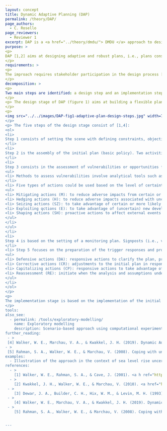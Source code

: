 ```yaml
---
layout: concept
title: Dynamic Adaptive Planning (DAP)
permalink: /theory/DAP/
page_authors:
  - C. Rosello
page_reviewers:
  - Reviewer 1
excerpt: DAP is a <a href="../theory/dmdu/"> DMDU </a> approach to design adaptive and robust plans. It is based on concepts associated to Assumption-Based Planning (ABP) [3] in which a plan is valid under an assertion (assumption) made about future conditions. The approach is also known as (Dynamic) Adaptive Policymaking [5].
purpose: >
<p> 
DAP [1,2] aims at designing adaptive and robust plans, i.e., plans considering actions to implement immediately (near-term actions) and in the future (alternative actions) to cope with <a href="../theory/multiple-plausible-futures/">multiple plausible futures </a>. 
</p>
requirements: >
<p>
The improach requires stakeholder participation in the design process [1,4,5] and a explicit monitoring plan to evaluate the plan/policy performance post-implementation [4,5].  
</p>
decomposition: >
<p>
Two main steps are identified: a design step and an implementation step [4]. 
</p>
<p> The design stage of DAP (figure 1) aims at building a flexible plan, able to adapt to future conditions and reduce the vulnerabilities of the assumptions underlying the plan [1,4]. 
</p>
<p>
<img src="../../images/DAP-fig1-adaptive-plan-design-steps.jpg" width=70% alt="The five steps to design the adaptive plan: 1) stage setting, 2) assembling the initial plan, 3) increasing the robustness of the initial plan, 4) setting up the monitoring system and 5) preparing the trigger responses".>
</p>
<p> The five steps of the design stage consist of [1,4]: 
<ol>
<li>
Step 1 consists of setting the scene with defining constraints, objectives, definition of success for the objectives and plausible actions. The definition of success is based on the specification of objectives and constraints (e.g., economic, emission loads) that stakeholders, involved in the planning design stage, would find acceptable.
</li>
<li>
Step 2 is the assembly of the initial plan (basic policy). Two activities are considered: 1) the specification of the policy actions to achieve the objectives, and 2) the explicit outline of the necessary conditions of success (in terms of acceptable outcomes or results). The last activity is of importance to later identify vulnerabilities, signposts and triggers. 
</li>
<li>
Step 3 consists in the assessment of vulnerabilities or opportunities for the policy and identification of actions to improve the robustness of the initial plan.  
<ul>
<li> Methods to assess vulnerabilities involve analytical tools such as Exploratory Modelling and Assessment (EMA), scenario analysis or expert opinions using SWOT (Strengths, Weaknesses, Opportunities, Threats) analysis.
</li>
<li> Five types of actions could be used based on the level of certainty regarding vulnerabilities or to proactively deal with external events and consist of:
<ul>
<li> Mitigating actions (M): to reduce adverse impacts from certain or more likely vulnerabilities </li>
<li> Hedging actions (H): to reduce adverse impacts associated with uncertain vulnerabilities </li>
<li> Seizing actions (SZ): to take advantage of certain or more likely opportunities </li>
<li> Exploiting qctions (E): to take advantage of (uncertain) new developments to enhance the plan chance of success </li>
<li> Shaping actions (SH): proactive actions to affect external events or conditions that could reduce the risks of failure or increase the chance of success of the plan </li>
</ul>
</li>
</ul> 
</li>
<li>
Step 4 is based on the setting of a monitoring plan. Signposts (i.e., variables to monitor) are designed based on the identification of the necessary conditions of success for the plan. Additionnally, the threshold values (triggers) for considering new actions (including contingency actions) to support the plan successful achievement need to be specifically defined. Overall, the monitoring stage in DAP is what allow for the flexibility and adaptivity of the plan.
</li>
<li> Step 5 focuses on the preparation of the trigger responses and provides directions regarding the conditions to consider for implementing contingency actions post-implementation of the plan. These contingency actions are defined over the duration of the plan and their preparation include financial and legal pre-requirements, blueprint design for engineering work or case study analysis, among examples. Four types of contingency actions could be considered:
<ul>
<li> Defensive actions (DA): responsive actions to clarify the plan, preserve its benefits or meet outside challenges in response to specific triggers, but leaving the initial plan unchanged. </li>
<li> Corrective actions (CR): adjustments to the initial plan in response to specific triggers. </li>
<li> Capitalizing actions (CP): responsive actions to take advantage of opportunities to improve the initial plan performance. </li>
<li> Reassessment (RE): initiate when the analysis and assumptions underpinning the plan are no longer valid. </li>
</ul>
</li>
</ol>
</p>
<p> 
The implementation stage is based on the implementation of the initial plan set up in step 2 of the design process, followed by adaptive actions (step 3) according to how future conditions may unfold, and the establishment of the monitoring plan (step 4). Contingency actions (step 5) are considered post-implementation of the plan based on signposts' trigger events.
</p>
tools:
also_see:
  - permalink: /tools/exploratory-modelling/
    name: Exploratory modelling
    description: Scenario-based approach using computational experiments to analyse complex and uncertain issues and support decisions.
further_reading:
 - >
 [4] Walker, W. E., Marchau, V. A., & Kwakkel, J. H. (2019). Dynamic Adaptive Planning (DAP). In Decision Making under Deep Uncertainty (pp. 53–69). Springer, Cham.
- >
 [5] Rahman, S. A., Walker, W. E., & Marchau, V. (2008). Coping with uncertainties about climate change in infrastructure planning–an adaptive policymaking approach. Ecorys and Delft University of Technology: Delft, The Netherlands. 
examples: 
  - Illustration of the approach in the context of sea level rise uncertainty in The Netherlands [5]. 
references:
  - >
    [1] Walker, W. E., Rahman, S. A., & Cave, J. (2001). <a h ref="https://doi.org/10.1016/S0377-2217(00)00071-0">Adaptive policies, policy analysis, and policy-making.</a> Complex Societal Problems, 128(2), 282–289. 
  - >
    [2] Kwakkel, J. H., Walker, W. E., & Marchau, V. (2010). <a href="https://doi.org/10.18757/ejtir.2010.10.3.2891"> Adaptive airport strategic planning. </a> European Journal of Transport and Infrastructure Research, 10(3).
 - >
    [3] Dewar, J. A., Builder, C. H., Hix, W. M., & Levin, M. H. (1993). Assumption-based planning; a planning tool for very uncertain times (No. ADA282517). RAND CORP SANTA MONICA CA.
 - >
    [4] Walker, W. E., Marchau, V. A., & Kwakkel, J. H. (2019). Dynamic Adaptive Planning (DAP). In Decision Making under Deep Uncertainty (pp. 53–69). Springer, Cham.
 - >
    [5] Rahman, S. A., Walker, W. E., & Marchau, V. (2008). Coping with uncertainties about climate change in infrastructure planning–an adaptive policymaking approach. Ecorys and Delft University of Technology: Delft, The Netherlands.


---
```

